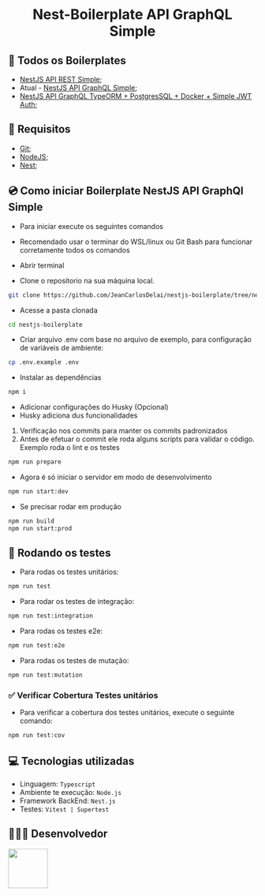 <h1 align="center"> Nest-Boilerplate API GraphQL Simple</h1>

## 📄 Todos os Boilerplates

- [NestJS API REST Simple](https://github.com/JeanCarlosDelai/nestjs-boilerplate/tree/main);
- Atual - [NestJS API GraphQL Simple](https://github.com/JeanCarlosDelai/nestjs-boilerplate/tree/nestjs-graphql-simple);
- [NestJS API GraphQL TypeORM + PostgresSQL + Docker + Simple JWT Auth](https://github.com/JeanCarlosDelai/nestjs-boilerplate/tree/nest-js-graphql-typeorm-docker-simple-auth);

## 🚩 Requisitos

- [Git](https://www.git-scm.com/downloads);
- [NodeJS](https://nodejs.org/en/);
- [Nest](https://docs.nestjs.com/);

## 💿 Como iniciar Boilerplate NestJS API GraphQl Simple

- Para iniciar execute os seguintes comandos
- Recomendado usar o terminar do WSL/linux ou Git Bash para funcionar corretamente todos os comandos
- Abrir terminal

- Clone o repositorio na sua máquina local.

```sh
git clone https://github.com/JeanCarlosDelai/nestjs-boilerplate/tree/nestjs-graphql-simple
```

- Acesse a pasta clonada

```sh
cd nestjs-boilerplate
```

- Criar arquivo .env com base no arquivo de exemplo, para configuração de variáveis de ambiente:

```sh
cp .env.example .env
```

- Instalar as dependências

```sh
npm i
```

- Adicionar configurações do Husky (Opcional)
- Husky adiciona dus funcionalidades

1.  Verificação nos commits para manter os commits padronizados
2.  Antes de efetuar o commit ele roda alguns scripts para validar o código. Exemplo roda o lint e os testes

```sh
npm run prepare
```

- Agora é só iniciar o servidor em modo de desenvolvimento

```sh
npm run start:dev
```

- Se precisar rodar em produção

```sh
npm run build
npm run start:prod
```

## 🧪 Rodando os testes

- Para rodas os testes unitários:

```sh
npm run test
```

- Para rodar os testes de integração:

```sh
npm run test:integration
```

- Para rodas os testes e2e:

```sh
npm run test:e2e
```

- Para rodas os testes de mutação:

```sh
npm run test:mutation
```

### ✅ Verificar Cobertura Testes unitários

- Para verificar a cobertura dos testes unitários, execute o seguinte comando:

```sh
npm run test:cov
```

## 💻 Tecnologias utilizadas

- Linguagem: `Typescript`
- Ambiente te execução: `Node.js`
- Framework BackEnd: `Nest.js`
- Testes: `Vitest | Supertest`

## 👨🏻‍💻 Desenvolvedor

[<img src="https://avatars.githubusercontent.com/u/112594276?v=4" width="80px;"/>](https://github.com/JeanCarlosDelai)
